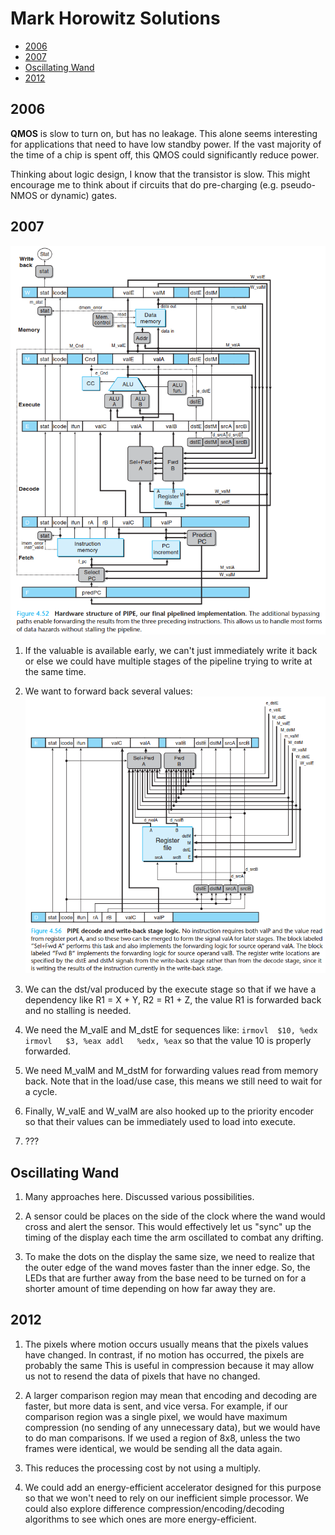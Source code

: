 # Mark Horowitz Solutions

<!-- TOC depthFrom:2 depthTo:6 withLinks:1 updateOnSave:1 orderedList:0 -->

- [2006](#2006)
- [2007](#2007)
- [Oscillating Wand](#oscillating-wand)
- [2012](#2012)

<!-- /TOC -->

## 2006
**QMOS** is slow to turn on, but has no leakage. This alone seems interesting
for applications that need to have low standby power. If the vast majority
of the time of a chip is spent off, this QMOS could significantly reduce power.

Thinking about logic design, I know that the transistor is slow. This might
encourage me to think about if circuits that do pre-charging (e.g. pseudo-NMOS
or dynamic) gates.

## 2007
![pipe-final](../img/proc_arch.png)

1. If the valuable is available early, we can't just immediately write it back
or else we could have multiple stages of the pipeline trying to write at the same
time.

2. We want to forward back several values:
![bypass-networkl](../img/bypass-and-priority-encoder.png)
  1. We can the dst/val produced by the execute stage so that if we have a dependency
  like R1 = X + Y, R2 = R1 + Z, the value R1 is forwarded back and no stalling is needed.
  2. We need the M_valE and M_dstE for sequences like:
    ```
    irmovl  $10, %edx
    irmovl   $3, %eax
    addl   %edx, %eax
    ```
  so that the value 10 is properly forwarded.
  3. We need M_valM and M_dstM for forwarding values read from memory back. Note
  that in the load/use case, this means we still need to wait for a cycle.
  4. Finally, W_valE and W_valM are also hooked up to the priority encoder so that
  their values can be immediately used to load into execute.
3. ???

## Oscillating Wand
1. Many approaches here. Discussed various possibilities.

2. A sensor could be places on the side of the clock where the wand would cross
  and alert the sensor. This would effectively let us "sync" up the timing of the
  display each time the arm oscillated to combat any drifting.

3. To make the dots on the display the same size, we need to realize that the outer
  edge of the wand moves faster than the inner edge. So, the LEDs that are further
  away from the base need to be turned on for a shorter amount of time depending
  on how far away they are.

## 2012
1. The pixels where motion occurs usually means that the pixels values have
  changed. In contrast, if no motion has occurred, the pixels are probably the same
  This is useful in compression because it may allow us not to resend the data
  of pixels that have no changed.

2. A larger comparison region may mean that encoding and decoding are faster,
  but more data is sent, and vice versa. For example, if our comparison region was
  a single pixel, we would have maximum compression (no sending of any unnecessary data),
  but we would have to do man comparisons. If we used a region of 8x8, unless the
  two frames were identical, we would be sending all the data again.

3. This reduces the processing cost by not using a multiply.

4. We could add an energy-efficient accelerator designed for this purpose so that
  we won't need to rely on our inefficient simple processor. We could also explore
  difference compression/encoding/decoding algorithms to see which ones are more
  energy-efficient.
